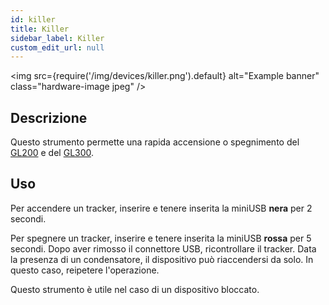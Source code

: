 ```yaml
---
id: killer
title: Killer
sidebar_label: Killer
custom_edit_url: null
---
```


<img
  src={require('/img/devices/killer.png').default}
  alt="Example banner"
  class="hardware-image jpeg"
/>

## Descrizione
Questo strumento permette una rapida accensione o spegnimento del [GL200](../gl200) e del [GL300](../gl300).

## Uso
Per accendere un tracker, inserire e tenere inserita la miniUSB **nera** per 2 secondi.

Per spegnere un tracker, inserire e tenere inserita la miniUSB **rossa** per 5 secondi. Dopo aver rimosso il connettore USB, ricontrollare il tracker. Data la presenza di un condensatore, il dispositivo può riaccendersi da solo. In questo caso, reipetere l'operazione.

Questo strumento è utile nel caso di un dispositivo bloccato.